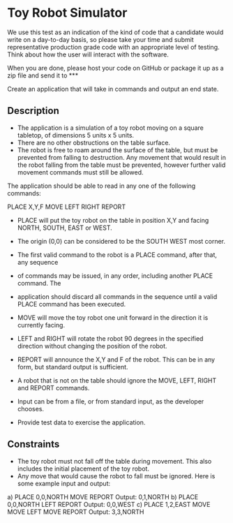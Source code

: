 # Toy Robot Simulator

We use this test as an indication of the kind of code that a candidate would write on a
day-to-day basis, so please take your time and submit representative production grade
code with an appropriate level of testing. Think about how the user will interact with
the software.

When you are done, please host your code on GitHub or package it up as a zip file and send
it to ***

Create an application that will take in commands and output an end state.

## Description

- The application is a simulation of a toy robot moving on a square tabletop, of
  dimensions 5 units x 5 units.
- There are no other obstructions on the table surface.
- The robot is free to roam around the surface of the table, but must be prevented from
  falling to destruction. Any movement that would result in the robot falling from the
  table must be prevented, however further valid movement commands must still be
  allowed.

The application should be able to read in any one of the following commands:

PLACE X,Y,F
MOVE
LEFT
RIGHT
REPORT

- PLACE will put the toy robot on the table in position X,Y and facing NORTH, SOUTH,
EAST or WEST.
- The origin (0,0) can be considered to be the SOUTH WEST most corner.
- The first valid command to the robot is a PLACE command, after that, any sequence
- of commands may be issued, in any order, including another PLACE command. The
- application should discard all commands in the sequence until a valid PLACE command
has been executed.
- MOVE will move the toy robot one unit forward in the direction it is currently facing.
- LEFT and RIGHT will rotate the robot 90 degrees in the specified direction without
changing the position of the robot.
- REPORT will announce the X,Y and F of the robot. This can be in any form, but standard
output is sufficient.
- A robot that is not on the table should ignore the MOVE, LEFT, RIGHT and REPORT
commands.

- Input can be from a file, or from standard input, as the developer chooses.
- Provide test data to exercise the application.

## Constraints

- The toy robot must not fall off the table during movement. This also includes the
initial placement of the toy robot.
- Any move that would cause the robot to fall must be ignored.
Here is some example input and output:

a)
PLACE 0,0,NORTH
MOVE
REPORT
Output: 0,1,NORTH
b)
PLACE 0,0,NORTH
LEFT
REPORT
Output: 0,0,WEST
c)
PLACE 1,2,EAST
MOVE
MOVE
LEFT
MOVE
REPORT
Output: 3,3,NORTH
